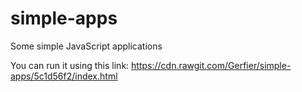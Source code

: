 # simple-apps
Some simple JavaScript applications 


You can run it using this link: https://cdn.rawgit.com/Gerfier/simple-apps/5c1d56f2/index.html
